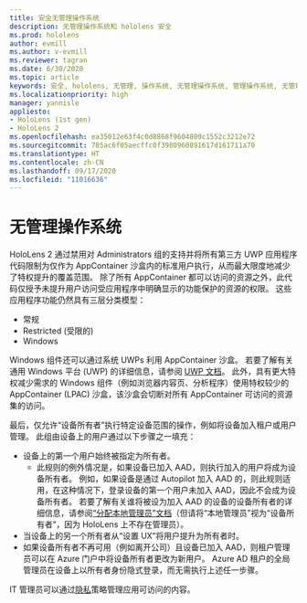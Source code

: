 ```yaml
---
title: 安全无管理操作系统
description: 无管理操作系统和 hololens 安全
ms.prod: hololens
author: evmill
ms.author: v-evmill
ms.reviewer: tagran
ms.date: 6/30/2020
ms.topic: article
keywords: 安全, hololens, 无管理, 操作系统, 无管理操作系统, 管理操作系统, 无管理操作系统, hololens 2, hololens 2 安全,
ms.localizationpriority: high
manager: yannisle
appliesto:
- HoloLens (1st gen)
- HoloLens 2
ms.openlocfilehash: ea35012e63f4c0d8868f9604809c1552c3212e72
ms.sourcegitcommit: 785ac6f05aecffc0f3980960891617d161711a70
ms.translationtype: HT
ms.contentlocale: zh-CN
ms.lasthandoff: 09/17/2020
ms.locfileid: "11016636"
---
```

# 无管理操作系统

HoloLens 2 通过禁用对 Administrators 组的支持并将所有第三方 UWP 应用程序代码限制为仅作为 AppContainer 沙盒内的标准用户执行，从而最大限度地减少了特权提升的覆盖范围。 除了所有 AppContainer 都可以访问的资源之外，此代码仅授予未提升用户访问受应用程序中明确显示的功能保护的资源的权限。
这些应用程序功能仍然具有三层分类模型：
  * 常规
  * Restricted (受限的)
  * Windows

Windows 组件还可以通过系统 UWPs 利用 AppContainer 沙盒。 若要了解有关通用 Windows 平台 (UWP) 的详细信息，请参阅 [UWP 文档](https://docs.microsoft.com/windows/uwp/)。 此外，具有更大特权减少需求的 Windows 组件（例如浏览器内容页、分析程序）使用特权较少的 AppContainer (LPAC) 沙盒，该沙盒会切断对所有 AppContainer 可访问的资源集的访问。

最后，仅允许“设备所有者”执行特定设备范围的操作，例如将设备加入租户或用户管理。 此组由设备上的用户通过以下步骤之一填充：
  * 设备上的第一个用户始终被指定为所有者。 
    * 此规则的例外情况是，如果设备已加入 AAD，则执行加入的用户将成为设备所有者。 例如，如果设备是通过 Autopilot 加入 AAD 的，则此规则适用，在这种情况下，登录设备的第一个用户未加入 AAD，因此不会成为设备所有者。 若要了解有关谁将被设为加入 AAD 的设备的设备所有者的详细信息，请参阅[“分配本地管理员”文档](https://docs.microsoft.com/azure/active-directory/devices/assign-local-admin)（但请将“本地管理员”视为“设备所有者”，因为 HoloLens 上不存在管理员）。
  * 当设备上的另一个所有者从“设置 UX”将用户提升为所有者时。
  * 如果设备所有者不再可用（例如离开公司）且设备已加入 AAD，则租户管理员可以在 Azure 门户中将设备所有者更改为新用户。
Azure AD 租户的全局管理员在设备上以所有者身份隐式登录，而无需执行上述任一步骤。 

IT 管理员可以通过[隐私](https://docs.microsoft.com/windows/client-management/mdm/policy-csp-privacy)策略管理应用可访问的内容。 

